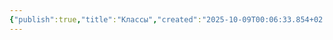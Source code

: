 ```yaml
---
{"publish":true,"title":"Классы","created":"2025-10-09T00:06:33.854+02:00","modified":"2025-10-21T14:47:55.839+02:00","tags":["Классы"],"cssclasses":""}
---
```


